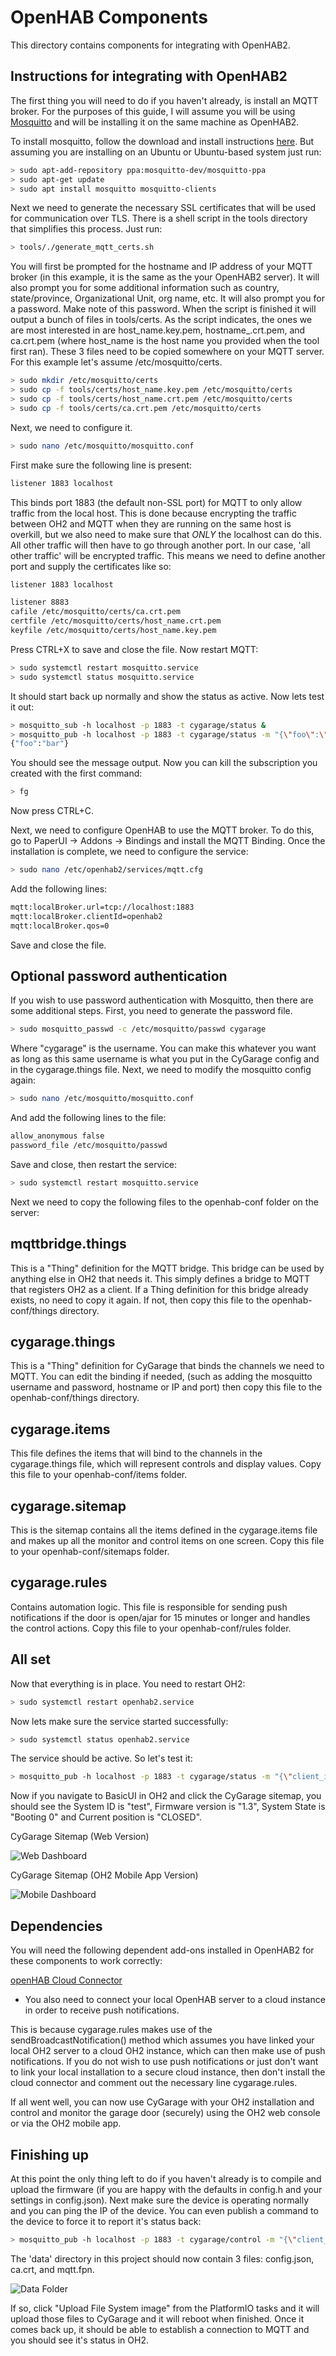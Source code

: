 # OpenHAB Components

This directory contains components for integrating with OpenHAB2.

## Instructions for integrating with OpenHAB2

The first thing you will need to do if you haven't already, is install an MQTT broker. For the purposes of this guide, I will assume you will be using [Mosquitto](https://mosquitto.org/) and will be installing it on the same machine as OpenHAB2.

To install mosquitto, follow the download and install instructions [here](https://mosquitto.org/download/). But assuming you are installing on an Ubuntu or Ubuntu-based system just run:

```bash
> sudo apt-add-repository ppa:mosquitto-dev/mosquitto-ppa
> sudo apt-get update
> sudo apt install mosquitto mosquitto-clients
```

Next we need to generate the necessary SSL certificates that will be used for communication over TLS.  There is a shell script in the tools directory that simplifies this process. Just run:

```bash
> tools/./generate_mqtt_certs.sh
```

You will first be prompted for the hostname and IP address of your MQTT broker (in this example, it is the same as the your OpenHAB2 server). It will also prompt you for some additional information such as country, state/province, Organizational Unit, org name, etc. It will also prompt you for a password. Make note of this password. When the script is finished it will output a bunch of files in tools/certs. As the script indicates, the ones we are most interested in are host_name.key.pem, hostname_.crt.pem, and ca.crt.pem (where host_name is the host name you provided when the tool first ran). These 3 files need to be copied somewhere on your MQTT server. For this example let's assume /etc/mosquitto/certs.

```bash
> sudo mkdir /etc/mosquitto/certs
> sudo cp -f tools/certs/host_name.key.pem /etc/mosquitto/certs
> sudo cp -f tools/certs/host_name.crt.pem /etc/mosquitto/certs
> sudo cp -f tools/certs/ca.crt.pem /etc/mosquitto/certs
```

Next, we need to configure it.

```bash
> sudo nano /etc/mosquitto/mosquitto.conf
```

First make sure the following line is present:

```txt
listener 1883 localhost
```

This binds port 1883 (the default non-SSL port) for MQTT to only allow traffic from the local host.  This is done because encrypting the traffic between OH2 and MQTT when they are running on the same host is overkill, but we also need to make sure that *ONLY* the localhost can do this.  All other traffic will then have to go through another port. In our case, 'all other traffic' will be encrypted traffic. This means we need to define another port and supply the certificates like so:

```txt
listener 1883 localhost

listener 8883
cafile /etc/mosquitto/certs/ca.crt.pem
certfile /etc/mosquitto/certs/host_name.crt.pem
keyfile /etc/mosquitto/certs/host_name.key.pem
```

Press CTRL+X to save and close the file.  Now restart MQTT:

```bash
> sudo systemctl restart mosquitto.service
> sudo systemctl status mosquitto.service
```

It should start back up normally and show the status as active. Now lets test it out:

```bash
> mosquitto_sub -h localhost -p 1883 -t cygarage/status &
> mosquitto_pub -h localhost -p 1883 -t cygarage/status -m "{\"foo\":\"bar\"}"
{"foo":"bar"}
```

You should see the message output. Now you can kill the subscription you created with the first command:

```bash
> fg
```

Now press CTRL+C.

Next, we need to configure OpenHAB to use the MQTT broker. To do this, go to PaperUI -> Addons -> Bindings and install the MQTT Binding.  Once the installation is complete, we need to configure the service:

```bash
> sudo nano /etc/openhab2/services/mqtt.cfg
```

Add the following lines:

```txt
mqtt:localBroker.url=tcp://localhost:1883
mqtt:localBroker.clientId=openhab2
mqtt:localBroker.qos=0
```

Save and close the file.

## Optional password authentication

If you wish to use password authentication with Mosquitto, then there are some additional steps. First, you need to generate the password file.

```bash
> sudo mosquitto_passwd -c /etc/mosquitto/passwd cygarage
```

Where "cygarage" is the username. You can make this whatever you want as long as this same username is what you put in the CyGarage config and in the cygarage.things file. Next, we need to modify the mosquitto config again:

```bash
> sudo nano /etc/mosquitto/mosquitto.conf
```

And add the following lines to the file:

```txt
allow_anonymous false
password_file /etc/mosquitto/passwd
```

Save and close, then restart the service:

```bash
> sudo systemctl restart mosquitto.service
```

Next we need to copy the following files to the openhab-conf folder on the server:

## mqttbridge.things

This is a "Thing" definition for the MQTT bridge. This bridge can be used by anything else in OH2 that needs it. This simply defines a bridge to MQTT that registers OH2 as a client. If a Thing definition for this bridge already exists, no need to copy it again. If not, then copy this file to the openhab-conf/things directory.

## cygarage.things

This is a "Thing" definition for CyGarage that binds the channels we need to MQTT.  You can edit the binding if needed, (such as adding the mosquitto username and password, hostname or IP and port) then copy this file to the openhab-conf/things directory.

## cygarage.items

This file defines the items that will bind to the channels in the cygarage.things file, which will represent controls and display values. Copy this file to your openhab-conf/items folder.

## cygarage.sitemap

This is the sitemap contains all the items defined in the cygarage.items file and makes up all the monitor and control items on one screen. Copy this file to your openhab-conf/sitemaps folder.

## cygarage.rules

Contains automation logic. This file is responsible for sending push notifications if the door is open/ajar for 15 minutes or longer and handles the control actions. Copy this file to your openhab-conf/rules folder.

## All set

Now that everything is in place. You need to restart OH2:

```bash
> sudo systemctl restart openhab2.service
```

Now lets make sure the service started successfully:

```bash
> sudo systemctl status openhab2.service
```

The service should be active. So let's test it:

```bash
> mosquitto_pub -h localhost -p 1883 -t cygarage/status -m "{\"client_id\":\"test\",\"state\":\"CLOSED\",\"firmwareVersion\":\"1.3\",\"systemState\":0}"
```

Now if you navigate to BasicUI in OH2 and click the CyGarage sitemap, you should see the System ID is "test", Firmware version is "1.3", System State is "Booting 0" and Current position is "CLOSED".

CyGarage Sitemap (Web Version)

![Web Dashboard](../assets/web_dashboard.jpg)

CyGarage Sitemap (OH2 Mobile App Version)

![Mobile Dashboard](../assets/OH2_Mobile.jpg)

## Dependencies

You will need the following dependent add-ons installed in OpenHAB2 for these components to work correctly:

[openHAB Cloud Connector](https://www.openhab.org/addons/integrations/openhabcloud/)

- You also need to connect your local OpenHAB server to a cloud instance in order to receive push notifications.

This is because cygarage.rules makes use of the sendBroadcastNotification() method which assumes you have linked your local OH2 server to a cloud OH2 instance, which can then make use of push notifications. If you do not wish to use push notifications or just don't want to link your local installation to a secure cloud instance, then don't install the cloud connector and comment out the necessary line cygarage.rules.

If all went well, you can now use CyGarage with your OH2 installation and control and monitor the garage door (securely) using the OH2 web console or via the OH2 mobile app.

## Finishing up

At this point the only thing left to do if you haven't already is to compile and upload the firmware (if you are happy with the defaults in config.h and your settings in config.json). Next make sure the device is operating normally and you can ping the IP of the device. You can even publish a command to the device to force it to report it's status back:

```bash
> mosquitto_pub -h localhost -p 1883 -t cygarage/control -m "{\"client_id\":\"CYGARAGE\",\"command\": 4}"
```

The 'data' directory in this project should now contain 3 files: config.json, ca.crt, and mqtt.fpn.

![Data Folder](../assets/data_dir.jpg)

If so, click "Upload File System image" from the PlatformIO tasks and it will upload those files to CyGarage and it will reboot when finished. Once it comes back up, it should be able to establish a connection to MQTT and you should see it's status in OH2.
